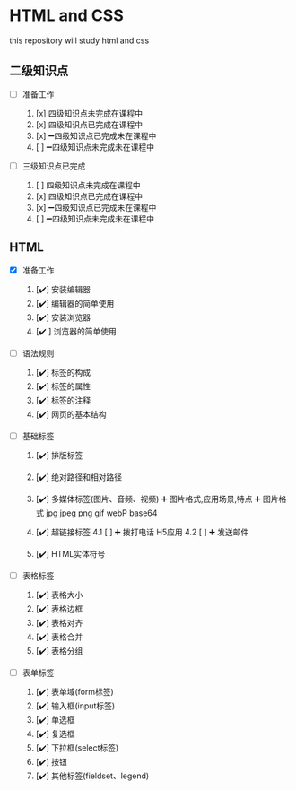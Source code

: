 # HTML and CSS

this repository will study  html and css

## 二级知识点

+ [ ] 准备工作

    1. [x]  四级知识点未完成在课程中
    2. [x]  四级知识点已完成在课程中
    3. [x] :heavy_minus_sign:四级知识点已完成未在课程中
    4. [ ] :heavy_minus_sign:四级知识点未完成未在课程中

+ [ ] 三级知识点已完成

    1. [ ]  四级知识点未完成在课程中
    2. [x]  四级知识点已完成在课程中
    3. [x] :heavy_minus_sign:四级知识点已完成未在课程中
    4. [ ] :heavy_minus_sign:四级知识点未完成未在课程中

## HTML

+ [x] 准备工作

    1. [✔️]  安装编辑器
    2. [✔️]  编辑器的简单使用
    3. [✔️]  安装浏览器
    4. [✔️ ]  浏览器的简单使用

+ [ ] 语法规则

    1. [✔️]  标签的构成
    2. [✔️]  标签的属性
    3. [✔️]  标签的注释
    4. [✔️]  网页的基本结构

+ [ ] 基础标签

    1. [✔️]  排版标签
    2. [✔️]  绝对路径和相对路径
    3. [✔️]  多媒体标签(图片、音频、视频)
              :heavy_plus_sign:  图片格式,应用场景,特点
              :heavy_plus_sign:  图片格式   jpg jpeg png gif webP base64
    4. [✔️]  超链接标签
    4.1 [ ] :heavy_plus_sign:  拨打电话 H5应用
    4.2 [ ] :heavy_plus_sign:  发送邮件

    5. [✔️]  HTML实体符号

+ [ ] 表格标签

    1. [✔️]  表格大小
    2. [✔️]  表格边框
    3. [✔️]  表格对齐
    4. [✔️]  表格合并
    5. [✔️]  表格分组

+ [ ] 表单标签

    1. [✔️]  表单域(form标签)
    2. [✔️]  输入框(input标签)
    3. [✔️]  单选框
    4. [✔️]  复选框
    5. [✔️]  下拉框(select标签)
    6. [✔️]  按钮
    7. [✔️]  其他标签(fieldset、legend)
